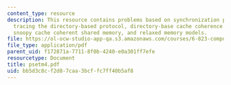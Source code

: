 ```yaml
---
content_type: resource
description: This resource contains problems based on synchronization primitives,
  tracing the directory-based protocol, directory-base cache coherence update protocols,
  snoopy cache coherent shared memory, and relaxed memory models.
file: https://ol-ocw-studio-app-qa.s3.amazonaws.com/courses/6-823-computer-system-architecture-fall-2005/bb5d3c8cf2d87caa3bcffc7ff40b5af8_psetm4.pdf
file_type: application/pdf
parent_uid: f172871a-7711-8f0b-4240-e0a301ff7efe
resourcetype: Document
title: psetm4.pdf
uid: bb5d3c8c-f2d8-7caa-3bcf-fc7ff40b5af8
---
```

